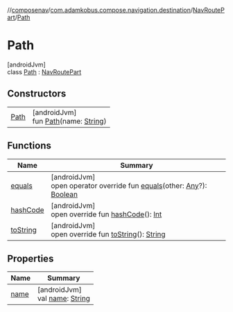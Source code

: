 //[composenav](../../../../index.md)/[com.adamkobus.compose.navigation.destination](../../index.md)/[NavRoutePart](../index.md)/[Path](index.md)

# Path

[androidJvm]\
class [Path](index.md) : [NavRoutePart](../index.md)

## Constructors

| | |
|---|---|
| [Path](-path.md) | [androidJvm]<br>fun [Path](-path.md)(name: [String](https://kotlinlang.org/api/latest/jvm/stdlib/kotlin/-string/index.html)) |

## Functions

| Name | Summary |
|---|---|
| [equals](equals.md) | [androidJvm]<br>open operator override fun [equals](equals.md)(other: [Any](https://kotlinlang.org/api/latest/jvm/stdlib/kotlin/-any/index.html)?): [Boolean](https://kotlinlang.org/api/latest/jvm/stdlib/kotlin/-boolean/index.html) |
| [hashCode](hash-code.md) | [androidJvm]<br>open override fun [hashCode](hash-code.md)(): [Int](https://kotlinlang.org/api/latest/jvm/stdlib/kotlin/-int/index.html) |
| [toString](to-string.md) | [androidJvm]<br>open override fun [toString](to-string.md)(): [String](https://kotlinlang.org/api/latest/jvm/stdlib/kotlin/-string/index.html) |

## Properties

| Name | Summary |
|---|---|
| [name](name.md) | [androidJvm]<br>val [name](name.md): [String](https://kotlinlang.org/api/latest/jvm/stdlib/kotlin/-string/index.html) |
